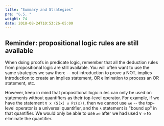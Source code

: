 ```yaml
---
title: "Summary and Strategies"
pre: "6.5. "
weight: 74
date: 2018-08-24T10:53:26-05:00
---
```


## Reminder: propositional logic rules are still available

When doing proofs in predicate logic, remember that all the deduction rules from propositional logic are still available. You will often want to use the same strategies we saw there -- not introduction to prove a NOT, implies introduction to create an implies statement, OR elimination to process an OR statement, etc. 

However, keep in mind that propositional logic rules can only be used on statements without quantifiers as their top-level operator. For example, if we have the statement `∀ x (S(x) ∧ Pz(x))`, then we cannot use `∧e` -- the top-level operator is a universal quantifier, and the `∧` statement is "bound up" in that quantifier. We would only be able to use `∧e` after we had used `∀ e` to eliminate the quantifier.